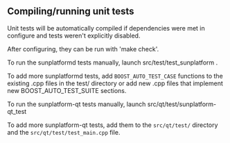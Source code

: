 Compiling/running unit tests
------------------------------------

Unit tests will be automatically compiled if dependencies were met in configure
and tests weren't explicitly disabled.

After configuring, they can be run with 'make check'.

To run the sunplatformd tests manually, launch src/test/test_sunplatform .

To add more sunplatformd tests, add `BOOST_AUTO_TEST_CASE` functions to the existing
.cpp files in the test/ directory or add new .cpp files that
implement new BOOST_AUTO_TEST_SUITE sections.

To run the sunplatform-qt tests manually, launch src/qt/test/sunplatform-qt_test

To add more sunplatform-qt tests, add them to the `src/qt/test/` directory and
the `src/qt/test/test_main.cpp` file.
